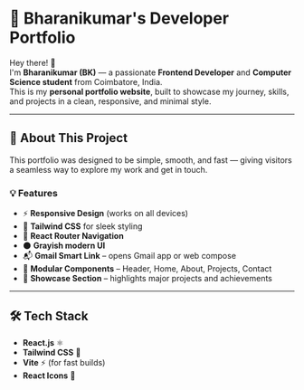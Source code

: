 # 🚀 Bharanikumar's Developer Portfolio

Hey there! 👋  
I'm **Bharanikumar (BK)** — a passionate **Frontend Developer** and **Computer Science student** from Coimbatore, India.  
This is my **personal portfolio website**, built to showcase my journey, skills, and projects in a clean, responsive, and minimal style.

---

## 🧠 About This Project
This portfolio was designed to be simple, smooth, and fast — giving visitors a seamless way to explore my work and get in touch.

### 💡 Features
- ⚡ **Responsive Design** (works on all devices)
- 🎨 **Tailwind CSS** for sleek styling
- 🧭 **React Router Navigation**
- 🌑 **Grayish modern UI**
- 📬 **Gmail Smart Link** – opens Gmail app or web compose
- 🧩 **Modular Components** – Header, Home, About, Projects, Contact
- 💼 **Showcase Section** – highlights major projects and achievements

---

## 🛠️ Tech Stack
- **React.js** ⚛️  
- **Tailwind CSS** 🎨  
- **Vite** ⚡ (for fast builds)
- **React Icons** 💎  